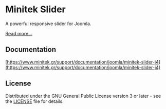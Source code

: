 # Minitek Slider

A powerful responsive slider for Joomla.

[Read more...](https://www.minitek.gr/joomla/extensions/minitek-slider)

## Documentation

[https://www.minitek.gr/support/documentation/joomla/minitek-slider-j4](https://www.minitek.gr/support/documentation/joomla/minitek-slider-j4)

## License

Distributed under the GNU General Public License version 3 or later - see the [LICENSE](LICENSE) file for details.
